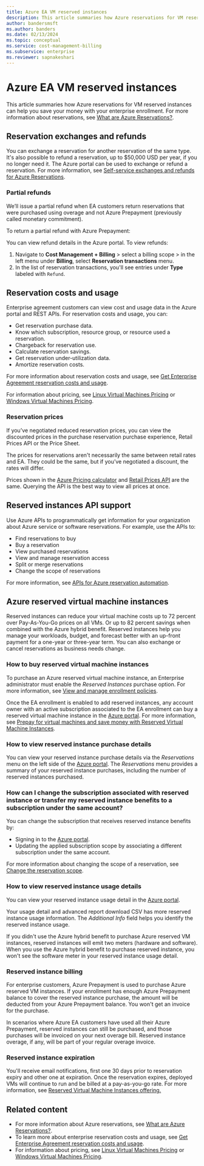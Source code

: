 ```yaml
---
title: Azure EA VM reserved instances
description: This article summaries how Azure reservations for VM reserved instances can help you save your money with your enterprise enrollment.
author: bandersmsft
ms.author: banders
ms.date: 02/13/2024
ms.topic: conceptual
ms.service: cost-management-billing
ms.subservice: enterprise
ms.reviewer: sapnakeshari
---
```


# Azure EA VM reserved instances

This article summaries how Azure reservations for VM reserved instances can help you save your money with your enterprise enrollment. For more information about reservations, see [What are Azure Reservations?](../reservations/save-compute-costs-reservations.md).

## Reservation exchanges and refunds

You can exchange a reservation for another reservation of the same type. It's also possible to refund a reservation, up to $50,000 USD per year, if you no longer need it. The Azure portal can be used to exchange or refund a reservation. For more information, see [Self-service exchanges and refunds for Azure Reservations](../reservations/exchange-and-refund-azure-reservations.md).

### Partial refunds

We’ll issue a partial refund when EA customers return reservations that were purchased using overage and not Azure Prepayment (previously called monetary commitment).

To return a partial refund with Azure Prepayment:

You can view refund details in the Azure portal. To view refunds:

1. Navigate to **Cost Management + Billing** > select a billing scope > in the left menu under **Billing**, select  **Reservation transactions** menu.
1. In the list of reservation transactions, you'll see entries under **Type** labeled with `Refund`.

## Reservation costs and usage

Enterprise agreement customers can view cost and usage data in the Azure portal and REST APIs. For reservation costs and usage, you can:

- Get reservation purchase data.
- Know which subscription, resource group, or resource used a reservation.
- Chargeback for reservation use.
- Calculate reservation savings.
- Get reservation under-utilization data.
- Amortize reservation costs.

For more information about reservation costs and usage, see [Get Enterprise Agreement reservation costs and usage](../reservations/understand-reserved-instance-usage-ea.md).

For information about pricing, see [Linux Virtual Machines Pricing](https://azure.microsoft.com/pricing/details/virtual-machines/linux/) or [Windows Virtual Machines Pricing](https://azure.microsoft.com/pricing/details/virtual-machines/windows/).

### Reservation prices

If you’ve negotiated reduced reservation prices, you can view the discounted prices in the purchase reservation purchase experience, Retail Prices API or the Price Sheet.

The prices for reservations aren't necessarily the same between retail rates and EA. They could be the same, but if you’ve negotiated a discount, the rates will differ.

Prices shown in the [Azure Pricing calculator](https://azure.microsoft.com/pricing/calculator/) and [Retail Prices API](/rest/api/cost-management/retail-prices/azure-retail-prices) are the same. Querying the API is the best way to view all prices at once.

## Reserved instances API support

Use Azure APIs to programmatically get information for your organization about Azure service or software reservations. For example, use the APIs to:

- Find reservations to buy
- Buy a reservation
- View purchased reservations
- View and manage reservation access
- Split or merge reservations
- Change the scope of reservations

For more information, see [APIs for Azure reservation automation](../reservations/reservation-apis.md).

## Azure reserved virtual machine instances

Reserved instances can reduce your virtual machine costs up to 72 percent over Pay-As-You-Go prices on all VMs. Or up to 82 percent savings when combined with the Azure hybrid benefit. Reserved instances help you manage your workloads, budget, and forecast better with an up-front payment for a one-year or three-year term. You can also exchange or cancel reservations as business needs change.

### How to buy reserved virtual machine instances

To purchase an Azure reserved virtual machine instance, an Enterprise administrator must enable the _Reserved Instances_ purchase option. For more information, see [View and manage enrollment policies](direct-ea-administration.md#view-and-manage-enrollment-policies).

Once the EA enrollment is enabled to add reserved instances, any account owner with an active subscription associated to the EA enrollment can buy a reserved virtual machine instance in the [Azure portal](https://aka.ms/reservations). For more information, see [Prepay for virtual machines and save money with Reserved Virtual Machine Instances](../../virtual-machines/prepay-reserved-vm-instances.md).

### How to view reserved instance purchase details

You can view your reserved instance purchase details via the _Reservations_ menu on the left side of the [Azure portal](https://aka.ms/reservations). The _Reservations_ menu provides a summary of your reserved instance purchases, including the number of reserved instances purchased.

### How can I change the subscription associated with reserved instance or transfer my reserved instance benefits to a subscription under the same account?

You can change the subscription that receives reserved instance benefits by:

- Signing in to the [Azure portal](https://aka.ms/reservations).
- Updating the applied subscription scope by associating a different subscription under the same account.

For more information about changing the scope of a reservation, see [Change the reservation scope](../reservations/manage-reserved-vm-instance.md#change-the-reservation-scope).

### How to view reserved instance usage details

You can view your reserved instance usage detail in the [Azure portal](https://aka.ms/reservations). 

Your usage detail and advanced report download CSV has more reserved instance usage information. The _Additional Info_ field helps you identify the reserved instance usage.

If you didn't use the Azure hybrid benefit to purchase Azure reserved VM instances, reserved instances will emit two meters (hardware and software). When you use the Azure hybrid benefit to purchase reserved instance, you won't see the software meter in your reserved instance usage detail.

### Reserved instance billing

For enterprise customers, Azure Prepayment is used to purchase Azure reserved VM instances. If your enrollment has enough Azure Prepayment balance to cover the reserved instance purchase, the amount will be deducted from your Azure Prepayment balance. You won't get an invoice for the purchase.

In scenarios where Azure EA customers have used all their Azure Prepayment, reserved instances can still be purchased, and those purchases will be invoiced on your next overage bill. Reserved instance overage, if any, will be part of your regular overage invoice.

### Reserved instance expiration

You'll receive email notifications, first one 30 days prior to reservation expiry and other one at expiration. Once the reservation expires, deployed VMs will continue to run and be billed at a pay-as-you-go rate. For more information, see [Reserved Virtual Machine Instances offering.](https://azure.microsoft.com/pricing/reserved-vm-instances/)

## Related content

- For more information about Azure reservations, see [What are Azure Reservations?](../reservations/save-compute-costs-reservations.md).
- To learn more about enterprise reservation costs and usage, see [Get Enterprise Agreement reservation costs and usage](../reservations/understand-reserved-instance-usage-ea.md).
- For information about pricing, see [Linux Virtual Machines Pricing](https://azure.microsoft.com/pricing/details/virtual-machines/linux/) or [Windows Virtual Machines Pricing](https://azure.microsoft.com/pricing/details/virtual-machines/windows/).
